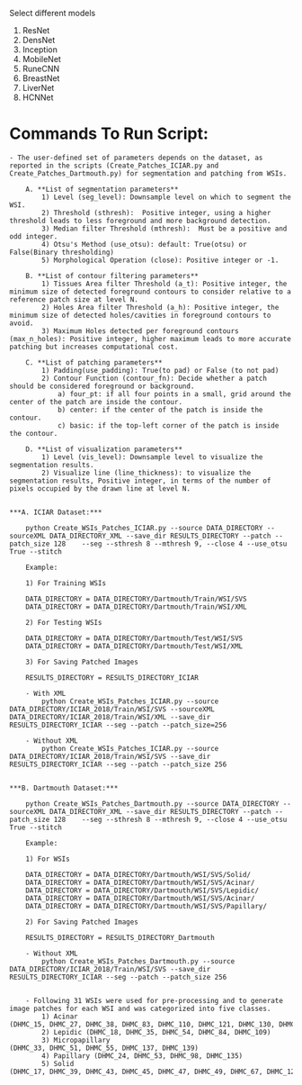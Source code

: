 <!-- # Paper Information

The repository of our following paper **An Unsupervised Learning based on Multiple Descriptors For WSIs Diagnosis** (_Diagnostics_): [Paper](http://empty.com)

1. ***Datasets***
 
- [ICIAR2018](https://iciar2018-challenge.grand-challenge.org/Dataset)
- [Dartmouth](https://bmirds.github.io/LungCancer)

2. ***Environment Setup***
 
Setup python environment 3.6.x ++ and install necessary packages and dependencies using dockerfile:
 - Numpy
 - Tensorflow 
 - Keras
 - Scikit-learn
 - Pandas
 - Scipy
 - Six

***!! NOTE: !!*** To evaluate the performance results faster we recommend to use docker files. We used Quadro RTX 5000 16GB. RAM 128GB

# Directory Structure:

The directory tree look like as follows:

- README.md
- Images
- DockerFiles (Docker.cpu, Docker.gpu)

- Scripts (Main File to run script)
- Dataset-1
  - Balanced_ICIAR_Binary+TSNE.ipynb
  - Balanced_ICIAR_Multi+TSNE.ipynb
  - UnBalanced_ICIAR_Binary+TSNE.ipynb
  - UnBalanced_ICIAR_Multi+TSNE.ipynb
  
- Dataset-2
  - Balanced_Dartmouth_Multi+TSNE.ipynb

- Other Models
  - Balanced_ICIAR_Binary+TSNE.ipynb
  - Balanced_ICIAR_Multi+TSNE.ipynb
  - UnBalanced_ICIAR_Binary+TSNE.ipynb
  - UnBalanced_ICIAR_Multi+TSNE.ipynb
  - Balanced_Dartmouth_Multi+TSNE.ipynb

# Commands To Run Script:

To run script you have two options either pull the build image or build from the scratch using docker files.

  git clone https://github.com/AIMILab/Diagnostics.git
    
***A. Without CUDA Support:***

- Built the image from scratch (Docker.cpu file)

  sudo docker build -t diagnostics_2022:diagnostics_2022-cpu -f DockerFiles/Dockerfile_cpu .

  sudo docker run -it -v "$PWD"/Scripts:/root diagnostics_2022:diagnostics_2022-cpu

***B. With CUDA Support:***

- Built the image from scratch (Docker.gpu file)

  sudo docker build -t diagnostics_2022:diagnostics_2022-gpu -f DockerFiles/Dockerfile_gpu .

  sudo nvidia-docker run -it -v "$PWD"/Scripts:/root diagnostics_2022:diagnostics_2022-gpu

# Results:

**Confusion Matrices**

**A. Dataset-ICIAR**

<!-- -*Our Model* ![Dataset-2](/images/Confusion_Matrix_D1.png) --
-*Our Model* <img src="/images/Confusion_Matrix_D1.png" width="600" height="500">

**B. Dataset-Dartmouth**

<!-- -*Our Model* ![Dataset-2](/images/Confusion_Matrix_D2.png) --
-*Our Model* <img src="/images/Confusion_Matrix_D2.png" width="600" height="500">

**AUC(ROC) Curves**

**A. Dataset-ICIAR**

<!-- -*Our Model* ![Dataset-1](/images/ROC_D1.png) --
-*Our Model* <img src="/images/ROC_D1.png" width="600" height="300">

**B. Dataset-Dartmouth**

<!-- -*Our Model* ![Dataset-1](/images/ROC_D2.png) --
-*Our Model* <img src="/images/ROC_D2.png" width="600" height="300">

# Citation:

If you find this code useful in your research, please consider citing:

@article{Sheikh2022,
  title={An Extended Unsupervised Deep Learning Model based on Multiple Descriptors For WSIs Diagnosis},
  author={Taimoor Shakeel Sheikh, Jee Yeon Kim, Jaesool Shim, Migyung Cho},
  journal={arXiv preprint arXiv:Diagnostics},
  year={2022}
}
 -->
 
 



Select different models

1) ResNet 
2) DensNet
3) Inception
4) MobileNet
5) RuneCNN
6) BreastNet
7) LiverNet
8) HCNNet



# Commands To Run Script:

	- The user-defined set of parameters depends on the dataset, as reported in the scripts (Create_Patches_ICIAR.py and Create_Patches_Dartmouth.py) for segmentation and patching from WSIs.
    
		A. **List of segmentation parameters**
			1) Level (seg_level): Downsample level on which to segment the WSI.
			2) Threshold (sthresh):  Positive integer, using a higher threshold leads to less foreground and more background detection.
			3) Median filter Threshold (mthresh):  Must be a positive and odd integer.
			4) Otsu's Method (use_otsu): default: True(otsu) or False(Binary thresholding)
			5) Morphological Operation (close): Positive integer or -1.

		B. **List of contour filtering parameters**
			1) Tissues Area filter Threshold (a_t): Positive integer, the minimum size of detected foreground contours to consider relative to a reference patch size at level N.
			2) Holes Area filter Threshold (a_h): Positive integer, the minimum size of detected holes/cavities in foreground contours to avoid.
			3) Maximum Holes detected per foreground contours (max_n_holes): Positive integer, higher maximum leads to more accurate patching but increases computational cost.

		C. **List of patching parameters**
			1) Padding(use_padding): True(to pad) or False (to not pad)
			2) Contour Function (contour_fn): Decide whether a patch should be considered foreground or background.
				a) four_pt: if all four points in a small, grid around the center of the patch are inside the contour.
				b) center: if the center of the patch is inside the contour. 
				c) basic: if the top-left corner of the patch is inside the contour.

		D. **List of visualization parameters**
			1) Level (vis_level): Downsample level to visualize the segmentation results.
			2) Visualize line (line_thickness): to visualize the segmentation results, Positive integer, in terms of the number of pixels occupied by the drawn line at level N.

		
	***A. ICIAR Dataset:***
		
		python Create_WSIs_Patches_ICIAR.py --source DATA_DIRECTORY --sourceXML DATA_DIRECTORY_XML --save_dir RESULTS_DIRECTORY --patch --patch_size 128	--seg --sthresh 8 --mthresh 9, --close 4 --use_otsu True --stitch

		Example:

		1) For Training WSIs

		DATA_DIRECTORY = DATA_DIRECTORY/Dartmouth/Train/WSI/SVS
		DATA_DIRECTORY = DATA_DIRECTORY/Dartmouth/Train/WSI/XML

		2) For Testing WSIs

		DATA_DIRECTORY = DATA_DIRECTORY/Dartmouth/Test/WSI/SVS
		DATA_DIRECTORY = DATA_DIRECTORY/Dartmouth/Test/WSI/XML

		3) For Saving Patched Images

		RESULTS_DIRECTORY = RESULTS_DIRECTORY_ICIAR

		- With XML
			python Create_WSIs_Patches_ICIAR.py --source DATA_DIRECTORY/ICIAR_2018/Train/WSI/SVS --sourceXML DATA_DIRECTORY/ICIAR_2018/Train/WSI/XML --save_dir RESULTS_DIRECTORY_ICIAR --seg --patch --patch_size=256														  

		- Without XML
			python Create_WSIs_Patches_ICIAR.py --source DATA_DIRECTORY/ICIAR_2018/Train/WSI/SVS --save_dir RESULTS_DIRECTORY_ICIAR --seg --patch --patch_size 256														  


	***B. Dartmouth Dataset:***
		
		python Create_WSIs_Patches_Dartmouth.py --source DATA_DIRECTORY --sourceXML DATA_DIRECTORY_XML --save_dir RESULTS_DIRECTORY --patch --patch_size 128	--seg --sthresh 8 --mthresh 9, --close 4 --use_otsu True --stitch

		Example:

		1) For WSIs

		DATA_DIRECTORY = DATA_DIRECTORY/Dartmouth/WSI/SVS/Solid/
		DATA_DIRECTORY = DATA_DIRECTORY/Dartmouth/WSI/SVS/Acinar/
		DATA_DIRECTORY = DATA_DIRECTORY/Dartmouth/WSI/SVS/Lepidic/
		DATA_DIRECTORY = DATA_DIRECTORY/Dartmouth/WSI/SVS/Acinar/
		DATA_DIRECTORY = DATA_DIRECTORY/Dartmouth/WSI/SVS/Papillary/

		2) For Saving Patched Images

		RESULTS_DIRECTORY = RESULTS_DIRECTORY_Dartmouth

		- Without XML
			python Create_WSIs_Patches_Dartmouth.py --source DATA_DIRECTORY/ICIAR_2018/Train/WSI/SVS --save_dir RESULTS_DIRECTORY_ICIAR --seg --patch --patch_size 256														  


		- Following 31 WSIs were used for pre-processing and to generate image patches for each WSI and was categorized into five classes.
			1) Acinar (DHMC_15, DHMC_27, DHMC_38, DHMC_83, DHMC_110, DHMC_121, DHMC_130, DHMC_133, DHMC_138)
			2) Lepidic (DHMC_18, DHMC_35, DHMC_54, DHMC_84, DHMC_109)
			3) Micropapillary (DHMC_33, DHMC_51, DHMC_55, DHMC_137, DHMC_139)
			4) Papillary (DHMC_24, DHMC_53, DHMC_98, DHMC_135) 
			5) Solid (DHMC_17, DHMC_39, DHMC_43, DHMC_45, DHMC_47, DHMC_49, DHMC_67, DHMC_128)




